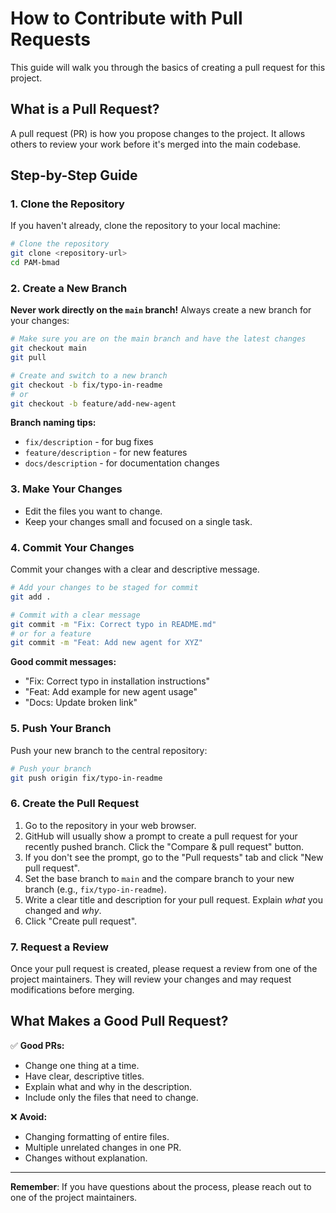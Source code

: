 # How to Contribute with Pull Requests

This guide will walk you through the basics of creating a pull request for this project.

## What is a Pull Request?

A pull request (PR) is how you propose changes to the project. It allows others to review your work before it's merged into the main codebase.

## Step-by-Step Guide

### 1. Clone the Repository

If you haven't already, clone the repository to your local machine:

```bash
# Clone the repository
git clone <repository-url>
cd PAM-bmad
```

### 2. Create a New Branch

**Never work directly on the `main` branch!** Always create a new branch for your changes:

```bash
# Make sure you are on the main branch and have the latest changes
git checkout main
git pull

# Create and switch to a new branch
git checkout -b fix/typo-in-readme
# or
git checkout -b feature/add-new-agent
```

**Branch naming tips:**

- `fix/description` - for bug fixes
- `feature/description` - for new features
- `docs/description` - for documentation changes

### 3. Make Your Changes

- Edit the files you want to change.
- Keep your changes small and focused on a single task.

### 4. Commit Your Changes

Commit your changes with a clear and descriptive message.

```bash
# Add your changes to be staged for commit
git add .

# Commit with a clear message
git commit -m "Fix: Correct typo in README.md"
# or for a feature
git commit -m "Feat: Add new agent for XYZ"
```

**Good commit messages:**

- "Fix: Correct typo in installation instructions"
- "Feat: Add example for new agent usage"
- "Docs: Update broken link"

### 5. Push Your Branch

Push your new branch to the central repository:

```bash
# Push your branch
git push origin fix/typo-in-readme
```

### 6. Create the Pull Request

1.  Go to the repository in your web browser.
2.  GitHub will usually show a prompt to create a pull request for your recently pushed branch. Click the "Compare & pull request" button.
3.  If you don't see the prompt, go to the "Pull requests" tab and click "New pull request".
4.  Set the base branch to `main` and the compare branch to your new branch (e.g., `fix/typo-in-readme`).
5.  Write a clear title and description for your pull request. Explain *what* you changed and *why*.
6.  Click "Create pull request".

### 7. Request a Review

Once your pull request is created, please request a review from one of the project maintainers. They will review your changes and may request modifications before merging.

## What Makes a Good Pull Request?

✅ **Good PRs:**

-   Change one thing at a time.
-   Have clear, descriptive titles.
-   Explain what and why in the description.
-   Include only the files that need to change.

❌ **Avoid:**

-   Changing formatting of entire files.
-   Multiple unrelated changes in one PR.
-   Changes without explanation.

---

**Remember**: If you have questions about the process, please reach out to one of the project maintainers.